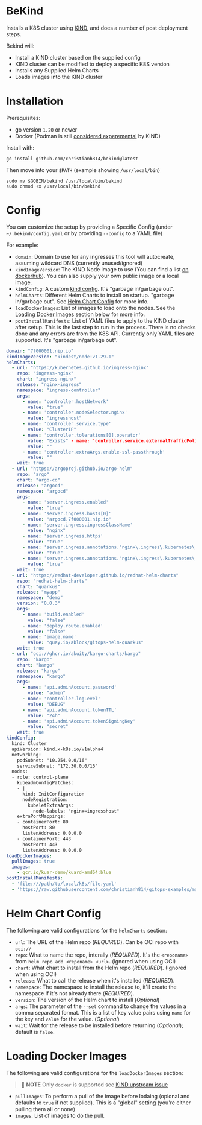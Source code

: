 # BeKind

Installs a K8S cluster using [KIND](https://github.com/kubernetes-sigs/kind), and does a number of post deployment steps.

Bekind will:

* Install a KIND cluster based on the supplied config
* KIND cluster can be modified to deploy a specific K8S version
* Installs any Supplied Helm Charts
* Loads images into the KIND cluster

# Installation

Prerequisites:

* go version `1.20` or newer
* Docker (Podman is still [considered experemental](https://github.com/kubernetes-sigs/kind/pull/1302) by KIND)


Install with:

```shell
go install github.com/christianh814/bekind@latest
```

Then move into your `$PATH` (example showing `/usr/local/bin`)

```shell
sudo mv $GOBIN/bekind /usr/local/bin/bekind
sudo chmod +x /usr/local/bin/bekind
```

# Config

You can customize the setup by providing a Specific Config (under `~/.bekind/config.yaml` or by providing `--config` to a YAML file)

For example:

* `domain`: Domain to use for any ingresses this tool will autocreate, assuming wildcard DNS (currently unused/ignored)
* `kindImageVersion`: The KIND Node image to use (You can find a list [on dockerhub](https://hub.docker.com/r/kindest/node/tags)). You can also supply your own public image or a local image.
* `kindConfig`: A custom [kind config](https://kind.sigs.k8s.io/docs/user/configuration/). It's "garbage in/garbage out".
* `helmCharts`: Different Helm Charts to install on startup. "garbage in/garbage out". See [Helm Chart Config](#helm-chart-config) for more info.
* `loadDockerImages`: List of images to load onto the nodes. See the [Loading Docker Images](#loading-docker-images) section below for more info.
* `postInstallManifests`: List of YAML files to apply to the KIND cluster after setup. This is the last step to run in the process. There is no checks done and any errors are from the K8S API. Currently only YAML files are supported. It's "garbage in/garbage out".

```yaml
domain: "7f000001.nip.io"
kindImageVersion: "kindest/node:v1.29.1"
helmCharts:
  - url: "https://kubernetes.github.io/ingress-nginx"
    repo: "ingress-nginx"
    chart: "ingress-nginx"
    release: "nginx-ingress"
    namespace: "ingress-controller"
    args:
      - name: 'controller.hostNetwork'
        value: "true"
      - name: 'controller.nodeSelector.nginx'
        value: "ingresshost"
      - name: 'controller.service.type'
        value: "ClusterIP"
      - name: 'controller.tolerations[0].operator'
        value: "Exists" - name: 'controller.service.externalTrafficPolicy'
        value: ""
      - name: 'controller.extraArgs.enable-ssl-passthrough'
        value: ""
    wait: true
  - url: "https://argoproj.github.io/argo-helm"
    repo: "argo"
    chart: "argo-cd"
    release: "argocd"
    namespace: "argocd"
    args:
      - name: 'server.ingress.enabled'
        value: "true"
      - name: 'server.ingress.hosts[0]'
        value: "argocd.7f000001.nip.io"
      - name: 'server.ingress.ingressClassName'
        value: "nginx"
      - name: 'server.ingress.https'
        value: "true"
      - name: 'server.ingress.annotations."nginx\.ingress\.kubernetes\.io/ssl-passthrough"'
        value: "true"
      - name: 'server.ingress.annotations."nginx\.ingress\.kubernetes\.io/force-ssl-redirect"'
        value: "true"
    wait: true
  - url: "https://redhat-developer.github.io/redhat-helm-charts"
    repo: "redhat-helm-charts"
    chart: "quarkus"
    release: "myapp"
    namespace: "demo"
    version: "0.0.3"
    args:
      - name: 'build.enabled'
        value: "false"
      - name: 'deploy.route.enabled'
        value: "false"
      - name: 'image.name' 
        value: "quay.io/ablock/gitops-helm-quarkus"
    wait: true
  - url: "oci://ghcr.io/akuity/kargo-charts/kargo"
    repo: "kargo"
    chart: "kargo"
    release: "kargo"
    namespace: "kargo"
    args: 
      - name: 'api.adminAccount.password'
        value: "admin"
      - name: 'controller.logLevel'
        value: "DEBUG"
      - name: 'api.adminAccount.tokenTTL'
        value: "24h"
      - name: 'api.adminAccount.tokenSigningKey'
        value: "secret"
    wait: true
kindConfig: |
  kind: Cluster
  apiVersion: kind.x-k8s.io/v1alpha4
  networking:
    podSubnet: "10.254.0.0/16"
    serviceSubnet: "172.30.0.0/16"
  nodes:
  - role: control-plane
    kubeadmConfigPatches:
    - |
      kind: InitConfiguration
      nodeRegistration:
        kubeletExtraArgs:
          node-labels: "nginx=ingresshost"
    extraPortMappings:
    - containerPort: 80
      hostPort: 80
      listenAddress: 0.0.0.0
    - containerPort: 443
      hostPort: 443
      listenAddress: 0.0.0.0
loadDockerImages:
  pullImages: true
  images:
    - gcr.io/kuar-demo/kuard-amd64:blue
postInstallManifests:
  - 'file:///path/to/local/k8s/file.yaml'
  - 'https://raw.githubusercontent.com/christianh814/gitops-examples/main/gobg/gobg.yaml'
```

# Helm Chart Config

The following are valid configurations for the `helmCharts` section:

* `url`: The URL of the Helm repo (*REQUIRED*). Can be OCI repo with `oci://`
* `repo`: What to name the repo, interally (*REQUIRED*). It's the `<reponame>` from `helm repo add <reponame> <url>`. (ignored when using OCI)
* `chart`: What chart to install from the Helm repo (*REQUIRED*). (Ignored when using OCI)
* `release`: What to call the release when it's installed (*REQUIRED*).
* `namespace`: The namespace to install the release to, it'll create the namespace if it's not already there (*REQUIRED*).
* `version`: The version of the Helm chart to install (*Optional*)
* `args`: The parameter of the `--set` command to change the values in a comma separated format. This is a list of key value pairs using `name` for the key and `value` for the value. (*Optional*)
* `wait`: Wait for the release to be installed before returning (*Optional*); default is `false`.

# Loading Docker Images

The following are valid configurations for the `loadDockerImages` section:

> :rotating_light: **NOTE** Only `docker` is supported see [KIND upstream issue](https://github.com/kubernetes-sigs/kind/pull/3109)

* `pullImages`: To perform a pull of the image before lodaing (opional and defaults to `true` if not supplied). This is a "global" setting (you're either pulling them all or none)
* `images`: List of images to do the pull.

